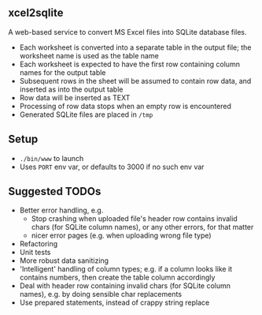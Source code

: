 xcel2sqlite
---

A web-based service to convert MS Excel files into SQLite database files.

* Each worksheet is converted into a separate table in the output file; the worksheet name is used as the table name
* Each worksheet is expected to have the first row containing column names for the output table
* Subsequent rows in the sheet will be assumed to contain row data, and inserted as into the output table
* Row data will be inserted as TEXT
* Processing of row data stops when an empty row is encountered
* Generated SQLite files are placed in `/tmp`

Setup
---

* `./bin/www` to launch
* Uses `PORT` env var, or defaults to 3000 if no such env var

Suggested TODOs
---

* Better error handling, e.g.
  * Stop crashing when uploaded file's header row contains invalid chars (for SQLite column names), or any other errors, for that matter
  * nicer error pages (e.g. when uploading wrong file type)
* Refactoring
* Unit tests
* More robust data sanitizing
* 'Intelligent' handling of column types; e.g. if a column looks like it contains numbers, then create the table column accordingly
* Deal with header row containing invalid chars (for SQLite column names), e.g. by doing sensible char replacements
* Use prepared statements, instead of crappy string replace
